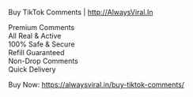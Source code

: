 Buy TikTok Comments | http://AlwaysViral.In

Premium Comments <br/>
All Real & Active <br/>
100% Safe & Secure <br/>
Refill Guaranteed <br/>
Non-Drop Comments <br/>
Quick Delivery<br/>

Buy Now: https://alwaysviral.in/buy-tiktok-comments/
